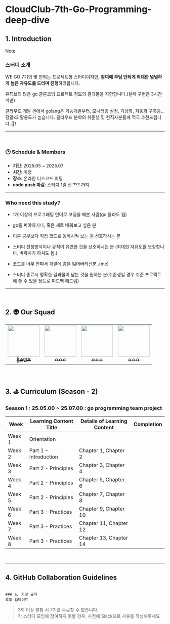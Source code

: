 # CloudClub-7th-Go-Programming-deep-dive

## 1. Introduction
> [!NOTE]
>
> ### 스터디 소개
> WE GO
> 7기의 몇 안되는 프로젝트형 스터디이지만, **참여에 부담 안되게 최대한 널널하게 높은 자유도를 드리며 진행**하려합니다.
>
> 유튜브의 많은 go 클론코딩 프로젝트 정도의 결과물을 지향합니다.(실제 구현은 3시간 미만)
>
> 클라우드 개발 씬에서 golang은 기능개발부터, 모니터링 설정, 가상화, 자동화 구축등...  정말x3 활용도가 높습니다. 클라우드 분야의 취준생 및 현직자분들께 적극 추천드립니다..💙!

---
<br>

### 🕑 Schedule & Members
- **기간**: 2025.05 ~ 2025.07
- **시간**: 미정
- **장소**: 온라인 디스코드 미팅
- **code push 마감**: 스터디 1일 전 ??? 까지


---


### Who need this study?

- 1개 이상의 프로그래밍 언어로 코딩을 해본 사람(go 몰라도 됨)

- go를 써야하거나, 혹은 새로 배워보고 싶은 분

- 이론 공부보다 직접 코드로 동작시켜 보는 걸 선호하시는 분

- 스터디 진행방식이나 규칙이 유연한 것을 선호하시는 분 (최대한 자유도를 보장합니다. 벼락치기 하셔도 됨.)

- 코드를 너무 안짜서 개발에 감을 잃어버리신분..(me)

- 스터디 종료시 명확한 결과물이 남는 것을 원하는 분(취준생일 경우 취준 프로젝트에 쓸 수 있을 정도로 피드백 해드림) 


---
<br>

## 2. 👽 Our Squad

<table>
  <tr>
    <td align="center"><a href="https://github.com/MinhoJJang"><img src="" width="100px; " alt=""/><br /><sub><b>
👑손민우</b></sub></a><br /></td>
    <td align="center"><a href="https://github.com/doxxx93"><img src="" width="100px;" alt=""/><br /><sub><b>
ㅇㅇㅇ</b></sub></a><br /></td>
    <td align="center"><a href="https://github.com/Hamburg-Whale"><img src="" width="100px;" alt=""/><br /><sub><b>
ㅇㅇㅇ</b></sub></a><br /></td>
    <td align="center"><a href="https://github.com/yucori"><img src="" width="100px;" alt=""/><br /><sub><b>
ㅇㅇㅇ</b></sub></a><br /></td>

  </tr>
</table>

<br>

## 3. ⛳ Curriculum (Season - 2)
### Season 1 : 25.05.00 ~ 25.07.00 : go programming team project

| Week | Learning Content Title | Details of Learning Content | Completion |
| --- | --- | --- | --- |
| Week 1 | Orientation |  |  |
| Week 2 | Part 1 - Introduction | Chapter 1, Chapter 2 |  |
| Week 3 | Part 2 - Principles | Chapter 3, Chapter 4 |  |
| Week 4 | Part 2 - Principles | Chapter 5, Chapter 6 |  |
| Week 5 | Part 2 - Principles | Chapter 7, Chapter 8 |  |
| Week 6 | Part 3 - Practices | Chapter 9, Chapter 10 |  |
| Week 7 | Part 3 - Practices | Chapter 11, Chapter 12 |  |
| Week 8 | Part 3 - Practices | Chapter 13, Chapter 14 |  |

<br>

---

## 4. GitHub Collaboration Guidelines

```

### a. 커밋 규칙
추후 업데이트
```

> 3회 이상 불참 시 7기를 수료할 수 없습니다.    
> 각 스터디 모임에 참여하지 못할 경우, 사전에 Slack으로 사유를 작성해주세요
